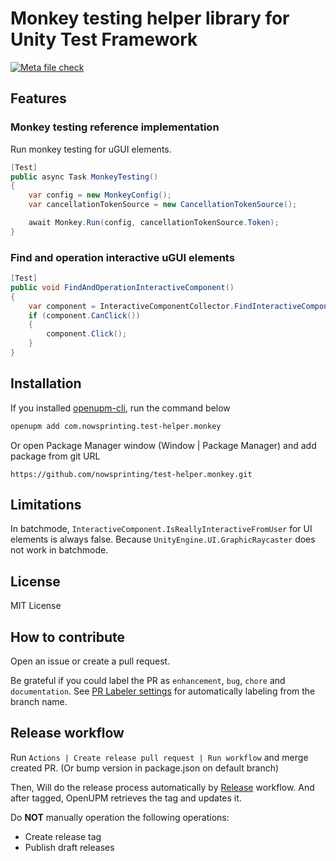 # Monkey testing helper library for Unity Test Framework

[![Meta file check](https://github.com/nowsprinting/test-helper.monkey/actions/workflows/metacheck.yml/badge.svg)](https://github.com/nowsprinting/test-helper.monkey/actions/workflows/metacheck.yml)


## Features

### Monkey testing reference implementation

Run monkey testing for uGUI elements.

```csharp
[Test]
public async Task MonkeyTesting()
{
    var config = new MonkeyConfig();
    var cancellationTokenSource = new CancellationTokenSource();

    await Monkey.Run(config, cancellationTokenSource.Token);
}
```

### Find and operation interactive uGUI elements

```csharp
[Test]
public void FindAndOperationInteractiveComponent()
{
    var component = InteractiveComponentCollector.FindInteractiveComponents().First();
    if (component.CanClick())
    {
        component.Click();
    }
}
```


## Installation

If you installed [openupm-cli](https://github.com/openupm/openupm-cli), run the command below

```bash
openupm add com.nowsprinting.test-helper.monkey
```

Or open Package Manager window (Window | Package Manager) and add package from git URL

```
https://github.com/nowsprinting/test-helper.monkey.git
```


## Limitations

In batchmode, `InteractiveComponent.IsReallyInteractiveFromUser` for UI elements is always false.
Because `UnityEngine.UI.GraphicRaycaster` does not work in batchmode.


## License

MIT License


## How to contribute

Open an issue or create a pull request.

Be grateful if you could label the PR as `enhancement`, `bug`, `chore` and `documentation`.
See [PR Labeler settings](.github/pr-labeler.yml) for automatically labeling from the branch name.


## Release workflow

Run `Actions | Create release pull request | Run workflow` and merge created PR.
(Or bump version in package.json on default branch)

Then, Will do the release process automatically by [Release](.github/workflows/release.yml) workflow.
And after tagged, OpenUPM retrieves the tag and updates it.

Do **NOT** manually operation the following operations:

- Create release tag
- Publish draft releases
